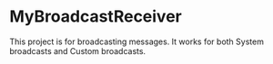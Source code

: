 # MyBroadcastReceiver
This project is for broadcasting messages.
It works for both System broadcasts and Custom broadcasts. 
